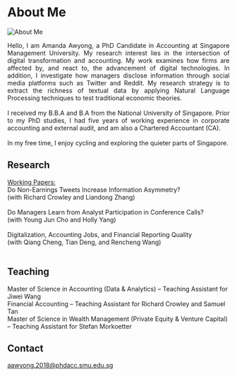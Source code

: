 # About Me
![About Me](https://user-images.githubusercontent.com/105594106/169694775-3a60710e-7571-49a9-bc69-e630082cab45.png)
<p align="justify"> 
Hello, I am Amanda Awyong, a PhD Candidate in Accounting at Singapore Management University. My research interest lies in the intersection of digital transformation and accounting. My work examines how firms are affected by, and react to, the advancement of digital technologies. In addition, I investigate how managers disclose information through social media platforms such as Twitter and Reddit. My research strategy is to extract the richness of textual data by applying Natural Language Processing techniques to test traditional economic theories. 
<br><br>
I received my B.B.A and B.A from the National University of Singapore. Prior to my PhD studies, I had five years of working experience in corporate accounting and external audit, and am also a Chartered Accountant (CA). 
<br><br>
In my free time, I enjoy cycling and exploring the quieter parts of Singapore. 
</p>

## Research
<ins>Working Papers:</ins><br>
Do Non-Earnings Tweets Increase Information Asymmetry? <br>(with Richard Crowley and Liandong Zhang)<br><br>
Do Managers Learn from Analyst Participation in Conference Calls? <br> (with Young Jun Cho and Holly Yang)<br><br>
Digitalization, Accounting Jobs, and Financial Reporting Quality <br> (with Qiang Cheng, Tian Deng, and Rencheng Wang)<br><br>

## Teaching
Master of Science in Accounting (Data & Analytics) – Teaching Assistant for Jiwei Wang<br>
Financial Accounting – Teaching Assistant for Richard Crowley and Samuel Tan<br>
Master of Science in Wealth Management (Private Equity & Venture Capital) – Teaching Assistant for Stefan Morkoetter<br>

## Contact
aawyong.2018@phdacc.smu.edu.sg<br>

